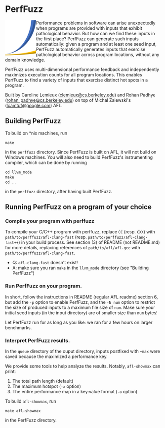 

#  PerfFuzz

<img align="left" src="perffuzz-logo.png" width=100>
Performance problems in software can arise unexpectedly when programs are provided with inputs that exhibit pathological behavior. But how can we find these inputs in the first place? PerfFuzz can generate such inputs automatically: given a program and at least one seed input, PerfFuzz automatically generates inputs that exercise pathological behavior across program locations, without any domain knowledge. 

PerfFuzz uses multi-dimensional performance feedback and independently maximizes execution counts for all program locations. This enables PerfFuzz to find a variety of inputs that exercise distinct hot spots in a program.


Built by Caroline Lemieux (clemieux@cs.berkeley.edu) and Rohan Padhye (rohan_padhye@cs.berkeley.edu) on top of Michal Zalewski's  (lcamtuf@google.com) AFL.

## Building PerfFuzz

To build on *nix machines, run

```
make
```
 
 in the ```perffuzz``` directory. Since PerfFuzz is built on AFL, it will not build on Windows machines. You will also need to build PerfFuzz's instrumenting compiler, which can be done by running
 
 ```
 cd llvm_mode
 make
 cd ..
 ```
 in the ```perffuzz``` directory, after having built PerfFuzz.


 ## Running PerfFuzz on a program of your choice
 
 ### Compile your program with perffuzz
 
 To compile your C/C++ program with perffuzz, replace ```CC``` (resp. ```CXX```) with ```path/to/perffuzz/afl-clang-fast``` (resp. ```path/to/perffuzz/afl-clang-fast++```) in your build process. 
 See section (3) of README (not README.md) for more details, replacing references of ```path/to/afl/afl-gcc``` with ```path/to/perffuzz/afl-clang-fast```.
 
-  Q: ```afl-clang-fast``` doesn't exist!
-  A: make sure you ran ```make``` in the ```llvm_mode``` directory (see "Building PerfFuzz")
 

### Run PerfFuzz on your program.

 In short, follow the instructions in README (regular AFL readme) section 6, but add the ```-p``` option to enable PerfFuzz, and the ```-N num``` option to restrict the size of produced inputs to a maximum file size of ```num```. Make sure your initial seed inputs (in the input directory) are of smaller size than ```num``` bytes!
 
 Let PerfFuzz run for as long as you like: we ran for a few hours on larger benchmarks.
 
 ### Interpret PerfFuzz results.
 
In the ```queue``` directory of the ouput directory, inputs postfixed with ```+max``` were saved because the maximized a performance key. 
 
We provide some tools to help analyze the results. Notably, ```afl-showmax``` can print:
1. The total path length (default)
2. The maximum hotspot (```-x``` option)
3. The entire performance map in a key:value format (```-a``` option)

To build ```afl-showmax```, run
```
make afl-showmax
```
in the PerfFuzz directory. 
